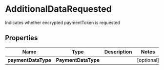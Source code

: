 

# AdditionalDataRequested

Indicates whether encrypted paymentToken is requested

## Properties

| Name | Type | Description | Notes |
|------------ | ------------- | ------------- | -------------|
|**paymentDataType** | **PaymentDataType** |  |  [optional] |



